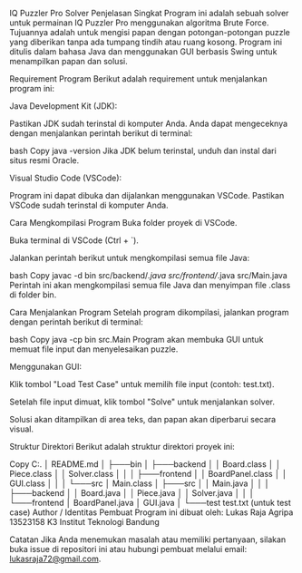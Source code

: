 IQ Puzzler Pro Solver
Penjelasan Singkat
Program ini adalah sebuah solver untuk permainan IQ Puzzler Pro menggunakan algoritma Brute Force. Tujuannya adalah untuk mengisi papan dengan potongan-potongan puzzle yang diberikan tanpa ada tumpang tindih atau ruang kosong. Program ini ditulis dalam bahasa Java dan menggunakan GUI berbasis Swing untuk menampilkan papan dan solusi.

Requirement Program
Berikut adalah requirement untuk menjalankan program ini:

Java Development Kit (JDK):

Pastikan JDK sudah terinstal di komputer Anda. Anda dapat mengeceknya dengan menjalankan perintah berikut di terminal:

bash
Copy
java -version
Jika JDK belum terinstal, unduh dan instal dari situs resmi Oracle.

Visual Studio Code (VSCode):

Program ini dapat dibuka dan dijalankan menggunakan VSCode. Pastikan VSCode sudah terinstal di komputer Anda.

Cara Mengkompilasi Program
Buka folder proyek di VSCode.

Buka terminal di VSCode (Ctrl + `).

Jalankan perintah berikut untuk mengkompilasi semua file Java:

bash
Copy
javac -d bin src/backend/*.java src/frontend/*.java src/Main.java
Perintah ini akan mengkompilasi semua file Java dan menyimpan file .class di folder bin.

Cara Menjalankan Program
Setelah program dikompilasi, jalankan program dengan perintah berikut di terminal:

bash
Copy
java -cp bin src.Main
Program akan membuka GUI untuk memuat file input dan menyelesaikan puzzle.

Menggunakan GUI:

Klik tombol "Load Test Case" untuk memilih file input (contoh: test.txt).

Setelah file input dimuat, klik tombol "Solve" untuk menjalankan solver.

Solusi akan ditampilkan di area teks, dan papan akan diperbarui secara visual.

Struktur Direktori
Berikut adalah struktur direktori proyek ini:

Copy
C:.
│   README.md
│
├───bin
│   ├───backend
│   │       Board.class
│   │       Piece.class
│   │       Solver.class
│   │
│   ├───frontend
│   │       BoardPanel.class
│   │       GUI.class
│   │
│   └───src
│           Main.class
│
├───src
│   │   Main.java
│   │
│   ├───backend
│   │       Board.java
│   │       Piece.java
│   │       Solver.java
│   │
│   └───frontend
│           BoardPanel.java
│           GUI.java
│
└───test
        test.txt (untuk test case)
Author / Identitas Pembuat
Program ini dibuat oleh:
Lukas Raja Agripa
13523158
K3 
Institut Teknologi Bandung

Catatan
Jika Anda menemukan masalah atau memiliki pertanyaan, silakan buka issue di repositori ini atau hubungi pembuat melalui email: lukasraja72@gmail.com.

